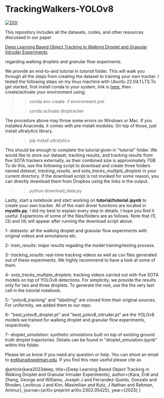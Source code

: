# TrackingWalkers-YOLOv8
[![DOI](https://zenodo.org/badge/575661270.svg)](https://zenodo.org/badge/latestdoi/575661270)


This repository includes all the datasets, codes, and other resources discussed in our paper 

[Deep Learning Based Object Tracking in Walking Droplet and Granular Intruder Experiments](https://arxiv.org/abs/2302.05425) 

regarding walking droplets and granular flow experinents. 


We provide an end-to-and tutorial in *tutorial* folder. This will walk you through all the steps from creating the dataset to training your own tracker. I tested the following steps on my linux machine with Ubuntu 22.04.1 LTS.To get started, first install conda to your system, link is  [here](https://conda.io/projects/conda/en/latest/user-guide/install/index.html), then create/activate your environment using;


>> conda env create -f environment.yml


>> conda activate droptracker


The procedure above may throw some errors on Windows or Mac. If you installed Anaconda, it comes with pre-install modules. On top of those, just install ultralytics library.

>> pip install ultralytics

This should be enough to complete the tutorial given in "tutorial" folder. We would like to store our dataset, tracking results, and tracking results from five SOTA trackers externally, as their combined size is approximately 7GB. To do this, use the following script to download and create three folders named *dataset*, *tracking_results*, and *sota_tracks_multiple_droplets* in your current directory. If the download script is not invoked for some reason, you can directly download them from Dropbox using the links in the output.


>> python download_data.py


Lastly, start a notebook and start working on **tutorial/tutorial.ipynb** to create your own tracker. All of the main driver functions are located in **myutils.py**. I did my best to explain every step in details. I hope you find it useful. Explantions of some of the files/folders are as follows. Note that (1),(3) and (4) will appear after running the download script above. 



1- *datasets*: all the walking droplet and granular flow experiments with original videos and annotations etc.


2- *train_results*: major results regading the model training/testing process. 


3- *tracking_results*:  real-time tracking videos as well as csv files generated out of these experiments. We highly recommend to have a look at some of them.


4- *sota_tracks_multiple_droplets*:  tracking videos carried out with five SOTA models on top of YOLOv8 detections. For simplicity, we provide the results only for two and three droplets. To generate the rest, use the the very last cell in the tutorial notebook. 

5- "yolov8_tracking" and "labelImg" are cloned from their original sources. For uniformity, we added them to our repo.


6- "best_yolov8_droplet.pt" and "best_yolov8_intruder.pt" are the YOLOv8 models we trained for walking droplet and granular flow experiments, respectively. 


7- *droplet_simulation*: synthetic simulations built on top of existing ground truth droplet trajectories. Details can be found in "droplet_simulation.ipynb" within this folder.

Please let us know if you need any question or help. You can shoot an email to erdikara@spelman.edu.
If you find this repo useful please cite as 


@article{kara2023deep,
  title={Deep Learning Based Object Tracking in Walking Droplet and Granular Intruder Experiments},
  author={Kara, Erdi and Zhang, George and Williams, Joseph J and Ferrandez-Quinto, Gonzalo and Rhoden, Leviticus J and Kim, Maximilian and Kutz, J Nathan and Rahman, Aminur},
  journal={arXiv preprint arXiv:2302.05425},
  year={2023}
}



